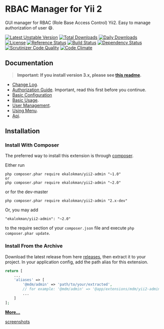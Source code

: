 RBAC Manager for Yii 2
======================
GUI manager for RBAC (Role Base Access Control) Yii2. Easy to manage authorization of user :smile:.

[![Latest Unstable Version](https://poser.pugx.org/ekalokman/yii2-admin/v/unstable)](https://packagist.org/packages/ekalokman/yii2-admin)
[![Total Downloads](https://poser.pugx.org/ekalokman/yii2-admin/downloads.png)](https://packagist.org/packages/ekalokman/yii2-admin)
[![Daily Downloads](https://poser.pugx.org/ekalokman/yii2-admin/d/daily)](https://packagist.org/packages/ekalokman/yii2-admin)
[![License](https://poser.pugx.org/ekalokman/yii2-admin/license)](https://packagist.org/packages/ekalokman/yii2-admin)
[![Reference Status](https://www.versioneye.com/php/ekalokman:yii2-admin/reference_badge.svg)](https://www.versioneye.com/php/ekalokman:yii2-admin/references)
[![Build Status](https://img.shields.io/travis/ekalokman/yii2-admin.svg)](http://travis-ci.org/ekalokman/yii2-admin)
[![Dependency Status](https://www.versioneye.com/php/ekalokman:yii2-admin/dev-master/badge.png)](https://www.versioneye.com/php/ekalokman:yii2-admin/dev-master)
[![Scrutinizer Code Quality](https://scrutinizer-ci.com/g/ekalokman/yii2-admin/badges/quality-score.png?b=master)](https://scrutinizer-ci.com/g/ekalokman/yii2-admin/?branch=master)
[![Code Climate](https://img.shields.io/codeclimate/github/ekalokman/yii2-admin.svg)](https://codeclimate.com/github/ekalokman/yii2-admin)

Documentation
-------------
> **Important: If you install version 3.x, please see [this readme](https://github.com/ekalokman/yii2-admin/blob/3.master/README.md#upgrade-from-2x).**


- [Change Log](CHANGELOG.md).
- [Authorization Guide](http://www.yiiframework.com/doc-2.0/guide-security-authorization.html). Important, read this first before you continue.
- [Basic Configuration](docs/guide/configuration.md)
- [Basic Usage](docs/guide/basic-usage.md).
- [User Management](docs/guide/user-management.md).
- [Using Menu](docs/guide/using-menu.md).
- [Api](https://ekalokman.github.io/yii2-admin/index.html).

Installation
------------

### Install With Composer

The preferred way to install this extension is through [composer](http://getcomposer.org/download/).

Either run

```
php composer.phar require ekalokman/yii2-admin "~1.0"
or
php composer.phar require ekalokman/yii2-admin "~2.0"
```

or for the dev-master

```
php composer.phar require ekalokman/yii2-admin "2.x-dev"
```

Or, you may add

```
"ekalokman/yii2-admin": "~2.0"
```

to the require section of your `composer.json` file and execute `php composer.phar update`.

### Install From the Archive

Download the latest release from here [releases](https://github.com/ekalokman/yii2-admin/releases), then extract it to your project.
In your application config, add the path alias for this extension.

```php
return [
    ...
    'aliases' => [
        '@mdm/admin' => 'path/to/your/extracted',
        // for example: '@mdm/admin' => '@app/extensions/mdm/yii2-admin-2.0.0',
        ...
    ]
];
```

[**More...**](docs/guide/configuration.md)

[screenshots](https://goo.gl/r8RizT)
